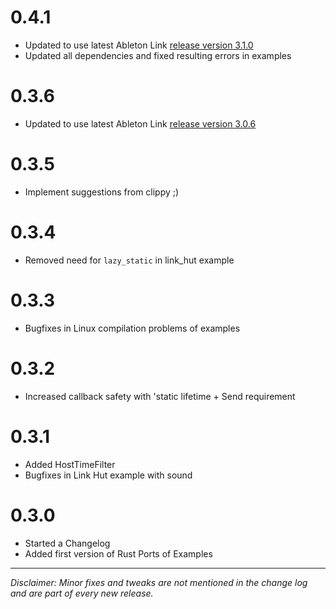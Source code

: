 # 0.4.1

- Updated to use latest Ableton Link [release version 3.1.0](https://github.com/Ableton/link/releases/tag/Link-3.1.0)
- Updated all dependencies and fixed resulting errors in examples

# 0.3.6

- Updated to use latest Ableton Link [release version 3.0.6](https://github.com/Ableton/link/releases/tag/Link-3.0.6)

# 0.3.5

- Implement suggestions from clippy ;)

# 0.3.4

- Removed need for `lazy_static` in link_hut example

# 0.3.3

- Bugfixes in Linux compilation problems of examples

# 0.3.2

- Increased callback safety with 'static lifetime + Send requirement

# 0.3.1

- Added HostTimeFilter
- Bugfixes in Link Hut example with sound

# 0.3.0

- Started a Changelog
- Added first version of Rust Ports of Examples

---

_Disclaimer: Minor fixes and tweaks are not mentioned in the change log and are part of every new release._
